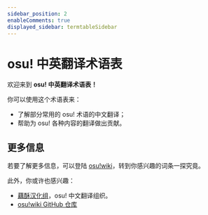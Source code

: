 ```yaml
---
sidebar_position: 2
enableComments: true
displayed_sidebar: termtableSidebar
---
```


# osu! 中英翻译术语表

欢迎来到 **osu! 中英翻译术语表！**

你可以使用这个术语表来：

- 了解部分常用的 osu! 术语的中文翻译；
- 帮助为 osu! 各种内容的翻译做出贡献。

## 更多信息

若要了解更多信息，可以登陆 [osu!wiki](https://osu.ppy.sh/wiki)，转到你感兴趣的词条一探究竟。

此外，你或许也感兴趣：

- [藕酥汉化组](https://github.com/osu-translate-zh)，osu! 中文翻译组织。
- [osu!wiki GitHub 仓库](https://github.com/ppy/osu-wiki)
